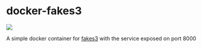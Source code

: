 # docker-fakes3

[![](https://badge.imagelayers.io/fingershock/fakes3:latest.svg)](https://imagelayers.io/?images=fingershock/fakes3:latest)

A simple docker container for [fakes3](https://github.com/jubos/fake-s3) with the service exposed on port 8000

